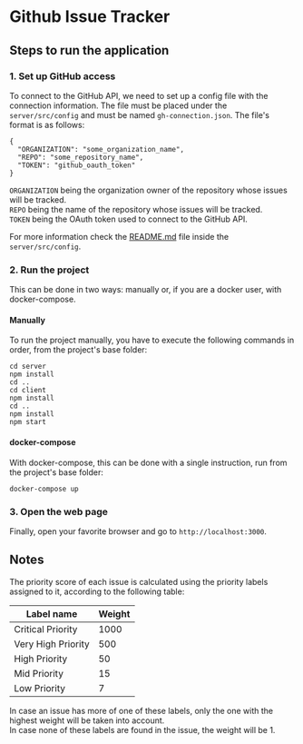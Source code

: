 # Github Issue Tracker
## Steps to run the application
### 1. Set up GitHub access
To connect to the GitHub API, we need to set up a config file with the connection information. The file must be placed under the `server/src/config` and must be named `gh-connection.json`. The file's format is as follows:
```
{
  "ORGANIZATION": "some_organization_name",
  "REPO": "some_repository_name",
  "TOKEN": "github_oauth_token"
}
```
`ORGANIZATION` being the organization owner of the repository whose issues will be tracked.  
`REPO` being the name of the repository whose issues will be tracked.  
`TOKEN` being the OAuth token used to connect to the GitHub API.  

For more information check the [README.md](server/src/config/README.md) file inside the `server/src/config`.
### 2. Run the project
This can be done in two ways: manually or, if you are a docker user, with docker-compose.
#### Manually
To run the project manually, you have to execute the following commands in order, from the project's base folder:
```
cd server  
npm install  
cd ..  
cd client  
npm install  
cd ..  
npm install  
npm start
```
#### docker-compose
With docker-compose, this can be done with a single instruction, run from the project's base folder:
```
docker-compose up
```
### 3. Open the web page
Finally, open your favorite browser and go to `http://localhost:3000`.


## Notes
The priority score of each issue is calculated using the priority labels assigned to it, according to the following table:

Label name | Weight
---------- | ------
Critical Priority | 1000
Very High Priority | 500
High Priority | 50
Mid Priority | 15
Low Priority | 7

In case an issue has more of one of these labels, only the one with the highest weight will be taken into account.  
In case none of these labels are found in the issue, the weight will be 1.
